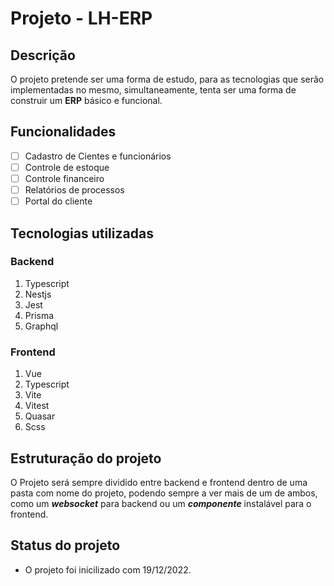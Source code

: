 # Projeto - LH-ERP

## Descrição
O projeto pretende ser uma forma de estudo, para as tecnologias que serão implementadas no mesmo,
simultaneamente, tenta ser uma forma de construir um **ERP** básico e funcional.    

## Funcionalidades
- [ ] Cadastro de Cientes e funcionários
- [ ] Controle de estoque
- [ ] Controle financeiro
- [ ] Relatórios de processos
- [ ] Portal do cliente 

## Tecnologias utilizadas
### Backend
1. Typescript
2. Nestjs
3. Jest
4. Prisma
5. Graphql

### Frontend
1. Vue
2. Typescript
3. Vite
4. Vitest
5. Quasar
6. Scss

## Estruturação do projeto
O Projeto será sempre dividido entre backend e frontend dentro de uma pasta com nome do projeto,
podendo sempre a ver mais de um de ambos, 
como um **_websocket_** para backend ou um **_componente_** instalável para o frontend.


## Status do projeto
- O projeto foi inicilizado com 19/12/2022.